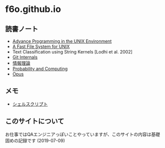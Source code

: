 # f6o.github.io

## 読書ノート

* [Advance Programming in the UNIX Environment](./apue)
* [A Fast File System for UNIX](./fastfilesystemforunix)
* Text Classification using String Kernels [Lodhi et al. 2002]
* [Git Internals](./git_internals)
* [情報理論](./informationtheory)
* [Probability and Computing](./probability)
* [Opus](./opus)

## メモ

* [シェルスクリプト](scripts)

## このサイトについて

お仕事ではQAエンジニアっぽいことやっていますが、このサイトの内容は基礎固めの記録です (2019-07-09)